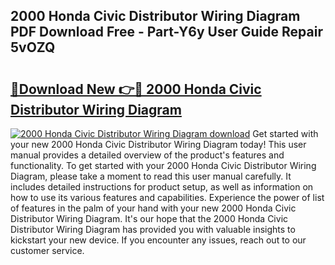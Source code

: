 ## 2000 Honda Civic Distributor Wiring Diagram PDF Download Free - Part-Y6y User Guide Repair 5vOZQ

# <h2><a href="http://dfrtw74.blite.top/?on=2000+Honda+Civic+Distributor+Wiring+Diagram">🔗Download New 👉🔴 2000 Honda Civic Distributor Wiring Diagram</a></h2>

[![2000 Honda Civic Distributor Wiring Diagram download](https://i.imgur.com/lujVjoI.png)](http://dfrtw74.blite.top/?on=2000+Honda+Civic+Distributor+Wiring+Diagram)
Get started with your new 2000 Honda Civic Distributor Wiring Diagram today! This user manual provides a detailed overview of the product's features and functionality. To get started with your 2000 Honda Civic Distributor Wiring Diagram, please take a moment to read this user manual carefully. It includes detailed instructions for product setup, as well as information on how to use its various features and capabilities. Experience the power of list of features in the palm of your hand with your new 2000 Honda Civic Distributor Wiring Diagram. It's our hope that the 2000 Honda Civic Distributor Wiring Diagram has provided you with valuable insights to kickstart your new device. If you encounter any issues, reach out to our customer service.
